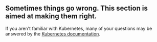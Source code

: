 ---
---

## Sometimes things go wrong.  This section is aimed at making them right.  

If you aren't familiar with Kubernetes,  many of your questions may be answered by the [Kubernetes documentation]("http://kubernetes.io/).
